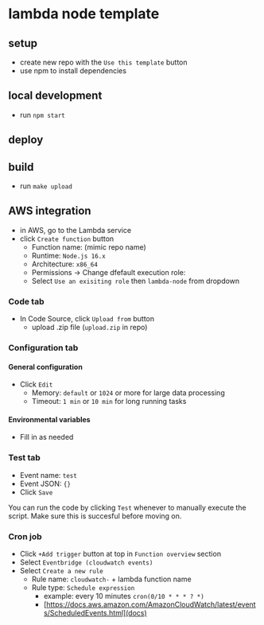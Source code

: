 # lambda node template

## setup
* create new repo with the `Use this template` button
* use npm to install dependencies

## local development
* run `npm start` 

## deploy

## build
- run `make upload`

## AWS integration
- in AWS, go to the Lambda service
- click `Create function` button
	- Function name: (mimic repo name)
	- Runtime: `Node.js 16.x`
	- Architecture: `x86_64`
	- Permissions -> Change dfefault execution role:
	- Select `Use an exisiting role` then `lambda-node` from dropdown

### Code tab
- In Code Source, click `Upload from` button
	- upload .zip file (`upload.zip` in repo)

### Configuration tab 
#### General configuration
- Click `Edit`
	- Memory: `default` or `1024` or more for large data processing
	- Timeout: `1 min` or `10 min` for long running tasks
#### Environmental variables
- Fill in as needed

### Test tab
- Event name: `test`
- Event JSON: `{}`
- Click `Save`

You can run the code by clicking `Test` whenever to manually execute the script. Make sure this is succesful before moving on.

### Cron job
- Click `+Add trigger` button at top in `Function overview` section
- Select `Eventbridge (cloudwatch events)`
- Select `Create a new rule`
	- Rule name: `cloudwatch-` + lambda function name
	- Rule type: `Schedule expression`
		- example: every 10 minutes `cron(0/10 * * * ? *)`
		- [https://docs.aws.amazon.com/AmazonCloudWatch/latest/events/ScheduledEvents.html](docs)
